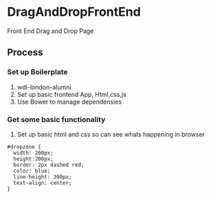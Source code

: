 # DragAndDropFrontEnd
Front End Drag and Drop Page


## Process

### Set up Boilerplate
1. wdi-london-alumni
2. Set up basic frontend App, Html,css,js
3. Use Bower to manage dependensies

### Get some basic functionality
1. Set up basic html and css so can see whats happening in browser

```
#dropzone {
  width: 200px;
  height:200px;
  border: 2px dashed red;
  color: blue;
  line-height: 300px;
  text-align: center;
}
```